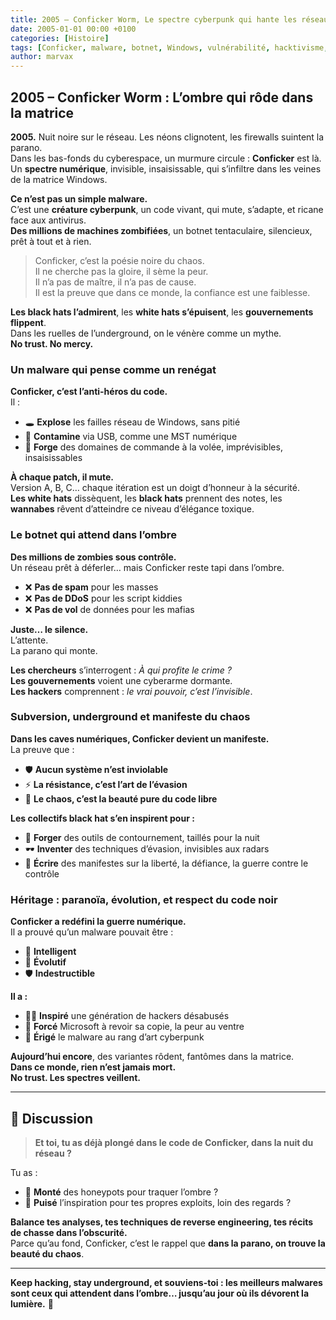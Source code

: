 ```yaml
---
title: 2005 – Conficker Worm, Le spectre cyberpunk qui hante les réseaux
date: 2005-01-01 00:00 +0100
categories: [Histoire]
tags: [Conficker, malware, botnet, Windows, vulnérabilité, hacktivisme, underground, cyberpunk, no trust, black hat]
author: marvax
---
```


## 2005 – Conficker Worm : L’ombre qui rôde dans la matrice

**2005.** Nuit noire sur le réseau. Les néons clignotent, les firewalls suintent la parano.  
Dans les bas-fonds du cyberespace, un murmure circule : **Conficker** est là.  
Un **spectre numérique**, invisible, insaisissable, qui s’infiltre dans les veines de la matrice Windows.

**Ce n’est pas un simple malware.**  
C’est une **créature cyberpunk**, un code vivant, qui mute, s’adapte, et ricane face aux antivirus.  
**Des millions de machines zombifiées**, un botnet tentaculaire, silencieux, prêt à tout et à rien.

> Conficker, c’est la poésie noire du chaos.  
> Il ne cherche pas la gloire, il sème la peur.  
> Il n’a pas de maître, il n’a pas de cause.  
> Il est la preuve que dans ce monde, la confiance est une faiblesse.

**Les black hats l’admirent**, les **white hats s’épuisent**, les **gouvernements flippent**.  
Dans les ruelles de l’underground, on le vénère comme un mythe.  
**No trust. No mercy.**

### Un malware qui pense comme un renégat

**Conficker, c’est l’anti-héros du code.**  
Il :
- 🕳️ **Explose** les failles réseau de Windows, sans pitié
- 💾 **Contamine** via USB, comme une MST numérique
- 🧮 **Forge** des domaines de commande à la volée, imprévisibles, insaisissables

**À chaque patch, il mute.**  
Version A, B, C… chaque itération est un doigt d’honneur à la sécurité.  
**Les white hats** dissèquent, les **black hats** prennent des notes, les **wannabes** rêvent d’atteindre ce niveau d’élégance toxique.

### Le botnet qui attend dans l’ombre

**Des millions de zombies sous contrôle.**  
Un réseau prêt à déferler… mais Conficker reste tapi dans l’ombre.

- ❌ **Pas de spam** pour les masses
- ❌ **Pas de DDoS** pour les script kiddies
- ❌ **Pas de vol** de données pour les mafias

**Juste… le silence.**  
L’attente.  
La parano qui monte.

**Les chercheurs** s’interrogent : *À qui profite le crime ?*  
**Les gouvernements** voient une cyberarme dormante.  
**Les hackers** comprennent : *le vrai pouvoir, c’est l’invisible*.

### Subversion, underground et manifeste du chaos

**Dans les caves numériques, Conficker devient un manifeste.**  
La preuve que :
- 🛡️ **Aucun système n’est inviolable**
- ⚡ **La résistance, c’est l’art de l’évasion**
- 🎨 **Le chaos, c’est la beauté pure du code libre**

**Les collectifs black hat s’en inspirent pour :**
- 🔧 **Forger** des outils de contournement, taillés pour la nuit
- 🕶️ **Inventer** des techniques d’évasion, invisibles aux radars
- 📜 **Écrire** des manifestes sur la liberté, la défiance, la guerre contre le contrôle

### Héritage : paranoïa, évolution, et respect du code noir

**Conficker a redéfini la guerre numérique.**  
Il a prouvé qu’un malware pouvait être :
- 🧠 **Intelligent**
- 🔄 **Évolutif**
- 🛡️ **Indestructible**

**Il a :**
- 👨‍🔬 **Inspiré** une génération de hackers désabusés
- 🔧 **Forcé** Microsoft à revoir sa copie, la peur au ventre
- 🎨 **Érigé** le malware au rang d’art cyberpunk

**Aujourd’hui encore**, des variantes rôdent, fantômes dans la matrice.  
**Dans ce monde, rien n’est jamais mort.**  
**No trust. Les spectres veillent.**

---

## 💬 Discussion

> **Et toi, tu as déjà plongé dans le code de Conficker, dans la nuit du réseau ?**

Tu as :
- 🔬 **Monté** des honeypots pour traquer l’ombre ?
- 🎯 **Puisé** l’inspiration pour tes propres exploits, loin des regards ?

**Balance tes analyses, tes techniques de reverse engineering, tes récits de chasse dans l’obscurité.**  
Parce qu’au fond, Conficker, c’est le rappel que **dans la parano, on trouve la beauté du chaos**.

---

**Keep hacking, stay underground, et souviens-toi : les meilleurs malwares sont ceux qui attendent dans l’ombre… jusqu’au jour où ils dévorent la lumière.** 👻